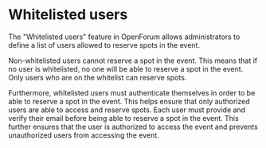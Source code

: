 # Whitelisted users

The "Whitelisted users" feature in OpenForum allows administrators to define a list of users allowed to reserve spots in the event.

Non-whitelisted users cannot reserve a spot in the event. This means that if no user is whitelisted, no one will be able to reserve a spot in the event. Only users who are on the whitelist can reserve spots.

Furthermore, whitelisted users must authenticate themselves in order to be able to reserve a spot in the event. This helps ensure that only authorized users are able to access and reserve spots. Each user must provide and verify their email before being able to reserve a spot in the event. This further ensures that the user is authorized to access the event and prevents unauthorized users from accessing the event.
